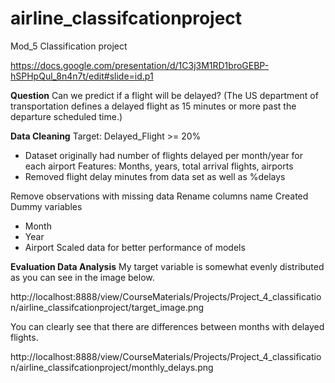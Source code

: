 # airline_classifcationproject

Mod_5 Classification project 

https://docs.google.com/presentation/d/1C3j3M1RD1broGEBP-hSPHpQul_8n4n7t/edit#slide=id.p1


**Question**
Can we predict if a flight will be delayed?
(The US department of transportation defines a delayed flight as 15 minutes or more past the departure scheduled time.)

**Data Cleaning** 
Target: Delayed_Flight >= 20%
- Dataset originally had number of flights delayed per month/year for each airport
Features: Months, years, total arrival flights, airports
- Removed flight delay minutes from data set as well as %delays

Remove observations with missing data
Rename columns name
Created Dummy variables
- Month 
- Year
- Airport
Scaled data for better performance of models

**Evaluation Data Analysis**
My target variable is somewhat evenly distributed as you can see in the image below. 

http://localhost:8888/view/CourseMaterials/Projects/Project_4_classification/airline_classifcationproject/target_image.png

You can clearly see that there are differences between months with delayed flights. 

http://localhost:8888/view/CourseMaterials/Projects/Project_4_classification/airline_classifcationproject/monthly_delays.png
